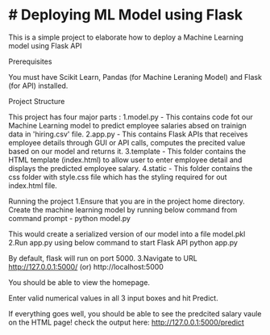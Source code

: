# # Deploying ML Model using Flask

This is a simple project to elaborate how to deploy a Machine Learning model using Flask API

Prerequisites

You must have Scikit Learn, Pandas (for Machine Leraning Model) and Flask (for API) installed.


Project Structure

This project has four major parts :
1.model.py - This contains code fot our Machine Learning model to predict employee salaries absed on trainign data in 'hiring.csv' file.
2.app.py - This contains Flask APIs that receives employee details through GUI or API calls, computes the precited value based on our model and returns it.
3.template - This folder contains the HTML template (index.html) to allow user to enter employee detail and displays the predicted employee salary.
4.static - This folder contains the css folder with style.css file which has the styling required for out index.html file.

Running the project
1.Ensure that you are in the project home directory. Create the machine learning model by running below command from command prompt -
python model.py


This would create a serialized version of our model into a file model.pkl
2.Run app.py using below command to start Flask API
python app.py


By default, flask will run on port 5000.
3.Navigate to URL http://127.0.0.1:5000/ (or) http://localhost:5000

You should be able to view the homepage.

Enter valid numerical values in all 3 input boxes and hit Predict.

If everything goes well, you should be able to see the predcited salary vaule on the HTML page! check the output here: http://127.0.0.1:5000/predict
